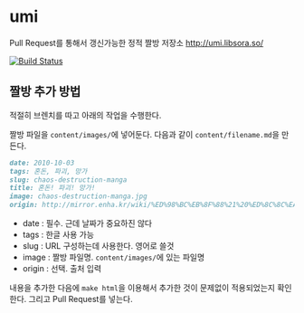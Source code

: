 # umi

Pull Request를 통해서 갱신가능한 정적 짤방 저장소 http://umi.libsora.so/

[![Build Status](https://travis-ci.org/if1live/umi.svg?branch=master)](https://travis-ci.org/if1live/umi)

## 짤방 추가 방법
적절히 브렌치를 따고 아래의 작업을 수행한다. 

짤방 파일을 ```content/images/```에 넣어둔다.
다음과 같이 ```content/filename.md```을 만든다. 

```markdown
date: 2010-10-03
tags: 혼돈, 파괴, 망가
slug: chaos-destruction-manga
title: 혼돈! 파괴! 망가!
image: chaos-destruction-manga.jpg
origin: http://mirror.enha.kr/wiki/%ED%98%BC%EB%8F%88%21%20%ED%8C%8C%EA%B4%B4%21%20%EB%A7%9D%EA%B0%80%21
```

* date : 필수. 근데 날짜가 중요하진 않다
* tags : 한글 사용 가능
* slug : URL 구성하는데 사용한다. 영어로 쓸것
* image : 짤방 파일명. ```content/images/```에 있는 파일명
* origin : 선택. 출처 입력

내용을 추가한 다음에 ```make html```을 이용해서 추가한 것이 문제없이 적용되었는지 확인한다.
그리고 Pull Request를 넣는다.


